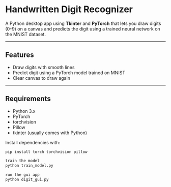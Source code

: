 # Handwritten Digit Recognizer

A Python desktop app using **Tkinter** and **PyTorch** that lets you draw digits (0-9) on a canvas and predicts the digit using a trained neural network on the MNIST dataset.

---

## Features

- Draw digits with smooth lines
- Predict digit using a PyTorch model trained on MNIST
- Clear canvas to draw again

---

## Requirements

- Python 3.x
- PyTorch
- torchvision
- Pillow
- tkinter (usually comes with Python)

Install dependencies with:

```bash
pip install torch torchvision pillow

train the model
python train_model.py

run the gui app
python digit_gui.py


